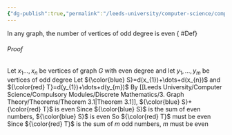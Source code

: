 ```yaml
---
{"dg-publish":true,"permalink":"/leeds-university/computer-science/compulsory-modules/discrete-mathematics/3-graph-theory/theorems/corollary-3-1/","tags":["Theorem"]}
---
```


In any graph, the number of vertices of odd degree is even
{ #Def}


###### *Proof*
Let $x_{1}\dots,x_{n}$ be vertices of graph $G$ with even degree and let $y_{1},\dots,y_{m}$ be vertices of odd degree
Let ${\color{blue} S}=d(x_{1})+\dots+d(x_{n})$
and ${\color{red} T}=d(y_{1})+\dots+d(y_{m})$
By [[Leeds University/Computer Science/Compulsory Modules/Discrete Mathematics/3. Graph Theory/Theorems/Theorem 3.1\|Theorem 3.1]], ${\color{blue} S}+{\color{red} T}$ is even
Since ${\color{blue} S}$ is the sum of even numbers, ${\color{blue} S}$ is even
So ${\color{red} T}$ must be even
Since ${\color{red} T}$ is the sum of $m$ odd numbers, $m$ must be even

